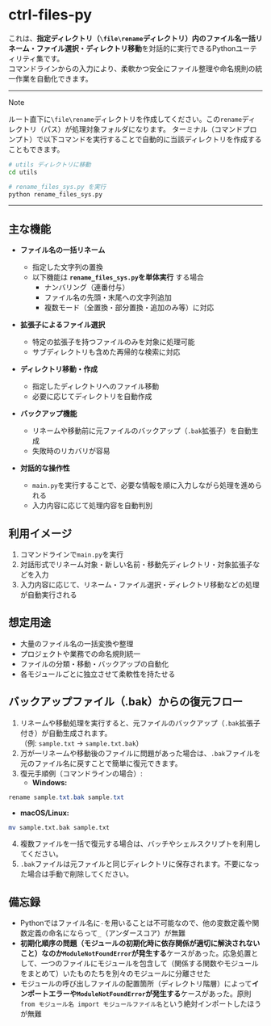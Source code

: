 # ctrl-files-py
これは、**指定ディレクトリ（`\file\rename`ディレクトリ）内のファイル名一括リネーム・ファイル選択・ディレクトリ移動**を対話的に実行できるPythonユーティリティ集です。<br>
コマンドラインからの入力により、柔軟かつ安全にファイル整理や命名規則の統一作業を自動化できます。

---

> [!NOTE]
> ルート直下に`\file\rename`ディレクトリを作成してください。この`rename`ディレクトリ（パス）が処理対象フォルダになります。
> ターミナル（コマンドプロンプト）で以下コマンドを実行することで自動的に当該ディレクトリを作成することもできます。
```bash
# utils ディレクトリに移動
cd utils

# rename_files_sys.py を実行
python rename_files_sys.py
```

---

## 主な機能
- **ファイル名の一括リネーム**
  - 指定した文字列の置換
  - 以下機能は **`rename_files_sys.py`を単体実行** する場合
    - ナンバリング（連番付与）
    - ファイル名の先頭・末尾への文字列追加
    - 複数モード（全置換・部分置換・追加のみ等）に対応

- **拡張子によるファイル選択**
  - 特定の拡張子を持つファイルのみを対象に処理可能
  - サブディレクトリも含めた再帰的な検索に対応

- **ディレクトリ移動・作成**
  - 指定したディレクトリへのファイル移動
  - 必要に応じてディレクトリを自動作成

- **バックアップ機能**
  - リネームや移動前に元ファイルのバックアップ（`.bak`拡張子）を自動生成
  - 失敗時のリカバリが容易

- **対話的な操作性**
  - `main.py`を実行することで、必要な情報を順に入力しながら処理を進められる
  - 入力内容に応じて処理内容を自動判別

## 利用イメージ
1. コマンドラインで`main.py`を実行
2. 対話形式でリネーム対象・新しい名前・移動先ディレクトリ・対象拡張子などを入力
3. 入力内容に応じて、リネーム・ファイル選択・ディレクトリ移動などの処理が自動実行される

## 想定用途
- 大量のファイル名の一括変換や整理
- プロジェクトや業務での命名規則統一
- ファイルの分類・移動・バックアップの自動化
- 各モジュールごとに独立させて柔軟性を持たせる

## バックアップファイル（.bak）からの復元フロー
1. リネームや移動処理を実行すると、元ファイルのバックアップ（`.bak`拡張子付き）が自動生成されます。<br>
（例: `sample.txt` → `sample.txt.bak`）
2. 万が一リネームや移動後のファイルに問題があった場合は、`.bak`ファイルを元のファイル名に戻すことで簡単に復元できます。
3. 復元手順例（コマンドラインの場合）:
   - **Windows:**
```powershell
rename sample.txt.bak sample.txt
```
   - **macOS/Linux:**
```bash
mv sample.txt.bak sample.txt
```
4. 複数ファイルを一括で復元する場合は、バッチやシェルスクリプトを利用してください。
5. `.bak`ファイルは元ファイルと同じディレクトリに保存されます。不要になった場合は手動で削除してください。

## 備忘録
- Pythonではファイル名に`-`を用いることは不可能なので、他の変数定義や関数定義の命名にならって`_`（アンダースコア）が無難
- **初期化順序の問題（モジュールの初期化時に依存関係が適切に解決されないこと）なのか`ModuleNotFoundError`が発生する**ケースがあった。応急処置として、一つのファイルにモジュールを包含して（関係する関数やモジュールをまとめて）いたものたちを別々のモジュールに分離させた
- モジュールの呼び出しファイルの配置箇所（ディレクトリ階層）によって**インポートエラーや`ModuleNotFoundError`が発生する**ケースがあった。原則`from モジュール名 import モジュールファイル名`という絶対インポートしたほうが無難
